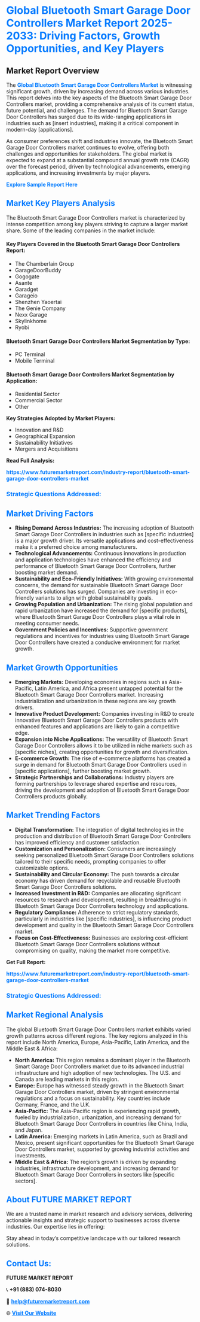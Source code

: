 <h1 style="color: #007BFF;">Global Bluetooth Smart Garage Door Controllers Market Report 2025-2033: Driving Factors, Growth Opportunities, and Key Players</h1>

<section id="overview">
<h2>Market Report Overview</h2>
<p>The <a href="https://www.futuremarketreport.com/industry-report/bluetooth-smart-garage-door-controllers-market" style="color: #007BFF; text-decoration: none;"><strong>Global Bluetooth Smart Garage Door Controllers Market</strong></a> is witnessing significant growth, driven by increasing demand across various industries. This report delves into the key aspects of the Bluetooth Smart Garage Door Controllers market, providing a comprehensive analysis of its current status, future potential, and challenges. The demand for Bluetooth Smart Garage Door Controllers has surged due to its wide-ranging applications in industries such as [insert industries], making it a critical component in modern-day [applications].</p>
<p>As consumer preferences shift and industries innovate, the Bluetooth Smart Garage Door Controllers market continues to evolve, offering both challenges and opportunities for stakeholders. The global market is expected to expand at a substantial compound annual growth rate (CAGR) over the forecast period, driven by technological advancements, emerging applications, and increasing investments by major players.</p>
</section>

<section id="overview">
<p><a href="https://www.futuremarketreport.com/request-sample/reportId=82136" style="color: #007BFF; text-decoration: none;"><strong>Explore Sample Report Here</strong></a></p>
</section>

<section id="key-players">
<h2 style="color: #007BFF;">Market Key Players Analysis</h2>
<p>The Bluetooth Smart Garage Door Controllers market is characterized by intense competition among key players striving to capture a larger market share. Some of the leading companies in the market include:</p>
<h4>Key Players Covered in the Bluetooth Smart Garage Door Controllers Report:</h4>
<ul><li>The Chamberlain Group</li><li>GarageDoorBuddy</li><li>Gogogate</li><li>Asante</li><li>Garadget</li><li>Garageio</li><li>Shenzhen Yaoertai</li><li>The Genie Company</li><li>Nexx Garage</li><li>Skylinkhome</li><li>Ryobi</li></ul>
<h4>Bluetooth Smart Garage Door Controllers Market Segmentation by Type:</h4>
<ul><li>PC Terminal</li><li>Mobile Terminal</li></ul>

<h4>Bluetooth Smart Garage Door Controllers Market Segmentation by Application:</h4>
<ul><li>Residential Sector</li><li>Commercial Sector</li><li>Other</li></ul>
<p><strong>Key Strategies Adopted by Market Players:</strong></p>
<ul>
<li>Innovation and R&D</li>
<li>Geographical Expansion</li>
<li>Sustainability Initiatives</li>
<li>Mergers and Acquisitions</li>
</ul>
</section>

<section>
<p><strong>Read Full Analysis: </strong></p><a href="https://www.futuremarketreport.com/industry-report/bluetooth-smart-garage-door-controllers-market" style="color: #007BFF; text-decoration: none;"><strong>https://www.futuremarketreport.com/industry-report/bluetooth-smart-garage-door-controllers-market</strong></a>
<h3 style="color: #007BFF;">Strategic Questions Addressed:</h3>
</section>

<section id="driving-factors">
<h2 style="color: #007BFF;">Market Driving Factors</h2>
<ul>
<li><strong>Rising Demand Across Industries:</strong> The increasing adoption of Bluetooth Smart Garage Door Controllers in industries such as [specific industries] is a major growth driver. Its versatile applications and cost-effectiveness make it a preferred choice among manufacturers.</li>
<li><strong>Technological Advancements:</strong> Continuous innovations in production and application technologies have enhanced the efficiency and performance of Bluetooth Smart Garage Door Controllers, further boosting market demand.</li>
<li><strong>Sustainability and Eco-Friendly Initiatives:</strong> With growing environmental concerns, the demand for sustainable Bluetooth Smart Garage Door Controllers solutions has surged. Companies are investing in eco-friendly variants to align with global sustainability goals.</li>
<li><strong>Growing Population and Urbanization:</strong> The rising global population and rapid urbanization have increased the demand for [specific products], where Bluetooth Smart Garage Door Controllers plays a vital role in meeting consumer needs.</li>
<li><strong>Government Policies and Incentives:</strong> Supportive government regulations and incentives for industries using Bluetooth Smart Garage Door Controllers have created a conducive environment for market growth.</li>
</ul>
</section>

<section id="growth-opportunities">
<h2 style="color: #007BFF;">Market Growth Opportunities</h2>
<ul>
<li><strong>Emerging Markets:</strong> Developing economies in regions such as Asia-Pacific, Latin America, and Africa present untapped potential for the Bluetooth Smart Garage Door Controllers market. Increasing industrialization and urbanization in these regions are key growth drivers.</li>
<li><strong>Innovative Product Development:</strong> Companies investing in R&D to create innovative Bluetooth Smart Garage Door Controllers products with enhanced features and applications are likely to gain a competitive edge.</li>
<li><strong>Expansion into Niche Applications:</strong> The versatility of Bluetooth Smart Garage Door Controllers allows it to be utilized in niche markets such as [specific niches], creating opportunities for growth and diversification.</li>
<li><strong>E-commerce Growth:</strong> The rise of e-commerce platforms has created a surge in demand for Bluetooth Smart Garage Door Controllers used in [specific applications], further boosting market growth.</li>
<li><strong>Strategic Partnerships and Collaborations:</strong> Industry players are forming partnerships to leverage shared expertise and resources, driving the development and adoption of Bluetooth Smart Garage Door Controllers products globally.</li>
</ul>
</section>

<section id="trending-factors">
<h2 style="color: #007BFF;">Market Trending Factors</h2>
<ul>
<li><strong>Digital Transformation:</strong> The integration of digital technologies in the production and distribution of Bluetooth Smart Garage Door Controllers has improved efficiency and customer satisfaction.</li>
<li><strong>Customization and Personalization:</strong> Consumers are increasingly seeking personalized Bluetooth Smart Garage Door Controllers solutions tailored to their specific needs, prompting companies to offer customizable options.</li>
<li><strong>Sustainability and Circular Economy:</strong> The push towards a circular economy has driven demand for recyclable and reusable Bluetooth Smart Garage Door Controllers solutions.</li>
<li><strong>Increased Investment in R&D:</strong> Companies are allocating significant resources to research and development, resulting in breakthroughs in Bluetooth Smart Garage Door Controllers technology and applications.</li>
<li><strong>Regulatory Compliance:</strong> Adherence to strict regulatory standards, particularly in industries like [specific industries], is influencing product development and quality in the Bluetooth Smart Garage Door Controllers market.</li>
<li><strong>Focus on Cost-Effectiveness:</strong> Businesses are exploring cost-efficient Bluetooth Smart Garage Door Controllers solutions without compromising on quality, making the market more competitive.</li>
</ul>
</section>

<section>
<p><strong>Get Full Report: </strong></p><a href="https://www.futuremarketreport.com/industry-report/bluetooth-smart-garage-door-controllers-market" style="color: #007BFF; text-decoration: none;"><strong>https://www.futuremarketreport.com/industry-report/bluetooth-smart-garage-door-controllers-market</strong></a>
<h3 style="color: #007BFF;">Strategic Questions Addressed:</h3>
</section>


<section id="regional-analysis">
<h2 style="color: #007BFF;">Market Regional Analysis</h2>
<p>The global Bluetooth Smart Garage Door Controllers market exhibits varied growth patterns across different regions. The key regions analyzed in this report include North America, Europe, Asia-Pacific, Latin America, and the Middle East & Africa:</p>
<ul>
<li><strong>North America:</strong> This region remains a dominant player in the Bluetooth Smart Garage Door Controllers market due to its advanced industrial infrastructure and high adoption of new technologies. The U.S. and Canada are leading markets in this region.</li>
<li><strong>Europe:</strong> Europe has witnessed steady growth in the Bluetooth Smart Garage Door Controllers market, driven by stringent environmental regulations and a focus on sustainability. Key countries include Germany, France, and the U.K.</li>
<li><strong>Asia-Pacific:</strong> The Asia-Pacific region is experiencing rapid growth, fueled by industrialization, urbanization, and increasing demand for Bluetooth Smart Garage Door Controllers in countries like China, India, and Japan.</li>
<li><strong>Latin America:</strong> Emerging markets in Latin America, such as Brazil and Mexico, present significant opportunities for the Bluetooth Smart Garage Door Controllers market, supported by growing industrial activities and investments.</li>
<li><strong>Middle East & Africa:</strong> The region’s growth is driven by expanding industries, infrastructure development, and increasing demand for Bluetooth Smart Garage Door Controllers in sectors like [specific sectors].</li>
</ul>
</section>

<footer>
<h2 style="color: #007BFF;">About FUTURE MARKET REPORT</h2>
<p>We are a trusted name in market research and advisory services, delivering actionable insights and strategic support to businesses across diverse industries. Our expertise lies in offering:</p>

<p>Stay ahead in today’s competitive landscape with our tailored research solutions.</p>

<h2 style="color: #007BFF;">Contact Us:</h2>
<p><strong>FUTURE MARKET REPORT</strong></p>
<p>📞 <strong>+91 (883) 074-8030</strong></p>
<p>📧 <strong><a href="mailto:help@futuremarketreport.com" style="color: #007BFF;">help@futuremarketreport.com</a></strong></p>
<p>🌐 <strong><a href="https://www.futuremarketreport.com/" style="color: #007BFF;">Visit Our Website</a></strong></p>
</footer>